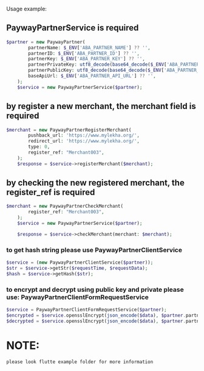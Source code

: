Usage example:

## PaywayPartnerService is required
```php
$partner = new PaywayPartner(
        partnerName: $_ENV['ABA_PARTNER_NAME'] ?? '',
        partnerID: $_ENV['ABA_PARTNER_ID'] ?? '',
        partnerKey: $_ENV['ABA_PARTNER_KEY'] ?? '',
        partnerPrivateKey: utf8_decode(base64_decode($_ENV['ABA_PARTNER_PRIVATE_KEY'] ?? "")),
        partnerPublicKey: utf8_decode(base64_decode($_ENV['ABA_PARTNER_PUBLIC_KEY'] ?? "")),
        baseApiUrl: $_ENV['ABA_PARTNER_API_URL'] ?? '',
    );
    $service = new PaywayPartnerService($partner);
```

## by register a new merchant, the merchant field is required

```php
$merchant = new PaywayPartnerRegisterMerchant(
        pushback_url: 'https://www.mylekha.org/',
        redirect_url: 'https://www.mylekha.org/',
        type: 0,
        register_ref: "Merchant003",
    );
    $response = $service->registerMerchant($merchant);

```

## by checking the new registered merchant, the register_ref is required
```php
$merchant = new PaywayPartnerCheckMerchant(
        register_ref: "Merchant003",
    );
    $service = new PaywayPartnerService($partner);

    $response = $service->checkMerchant(merchant: $merchant);
```

### to get hash string please use PaywayPartnerClientService

```php
$service = (new PaywayPartnerClientService($partner));
$str = $service->getStr($requestTime, $requestData);
$hash = $service->getHash($str);
```

### to encrypt and decrypt using public key and private please use: PaywayPartnerClientFormRequestService

```php
$service = PaywayPartnerClientFormRequestService($partner);
$encrypted = $service.opensslEncrypt(json_encode($data), $partner.partnerPublicKey);
$decrypted = $service.opensslEncrypt(json_encode($data), $partner.partnerPrivateKey);
```
# NOTE:
`please look flutte example folder for more information` 
